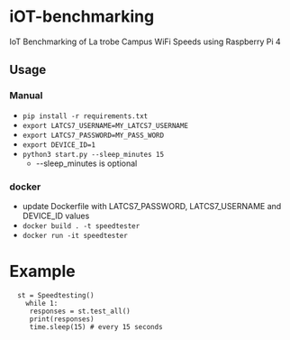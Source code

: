 

# iOT-benchmarking
IoT Benchmarking of La trobe Campus WiFi Speeds using Raspberry Pi 4



## Usage
### Manual
  - `pip install -r requirements.txt`
  - `export LATCS7_USERNAME=MY_LATCS7_USERNAME`
  - `export LATCS7_PASSWORD=MY_PASS_WORD`
  - `export DEVICE_ID=1`
  - `python3 start.py --sleep_minutes 15`
    - --sleep_minutes is optional
### docker
  - update Dockerfile with LATCS7_PASSWORD, LATCS7_USERNAME and DEVICE_ID values
  - `docker build . -t speedtester`
  - `docker run -it speedtester`

# Example

      st = Speedtesting()
	    while 1:
  	     responses = st.test_all()
  	     print(responses)
  	     time.sleep(15) # every 15 seconds
